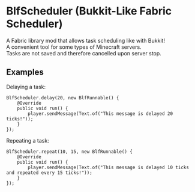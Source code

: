 # BlfScheduler (Bukkit-Like Fabric Scheduler)
A Fabric library mod that allows task scheduling like with Bukkit!  
A convenient tool for some types of Minecraft servers.  
Tasks are not saved and therefore cancelled upon server stop.
## Examples
Delaying a task:
```
BlfScheduler.delay(20, new BlfRunnable() {
    @Override
    public void run() {
        player.sendMessage(Text.of("This message is delayed 20 ticks!"));
    }
});
```
Repeating a task:
```
BlfScheduler.repeat(10, 15, new BlfRunnable() {
    @Override
    public void run() {
        player.sendMessage(Text.of("This message is delayed 10 ticks and repeated every 15 ticks!"));
    }
});
```
